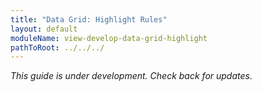 ```yaml
---
title: "Data Grid: Highlight Rules"
layout: default
moduleName: view-develop-data-grid-highlight
pathToRoot: ../../../
---
```


*This guide is under development. Check back for updates.*
